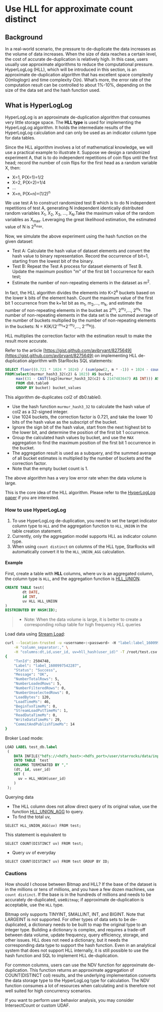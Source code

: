 # Use HLL for approximate count distinct

## Background

In a real-world scenario, the pressure to de-duplicate the data increases as the volume of data increases. When the size of data reaches a certain level, the cost of accurate de-duplication is relatively high. In this case, users usually use approximate algorithms to reduce the computational pressure. HyperLogLog (HLL), which will be introduced in this section, is an approximate de-duplication algorithm that has excellent space complexity O(mloglogn) and time complexity O(n). What’s more, the error rate of the computation result can be controlled to about 1%-10%, depending on the size of the data set and the hash function used.

## What is HyperLogLog

HyperLogLog is an approximate de-duplication algorithm that consumes very little storage space. The **HLL type** is used for implementing the HyperLogLog algorithm. It holds the intermediate results of the HyperLogLog calculation and can only be used as an indicator column type for data tables.

Since the HLL algorithm involves a lot of mathematical knowledge, we will use a practical example to illustrate it. Suppose we design a randomized experiment A, that is to do independent repetitions of coin flips until the first head; record the number of coin flips for the first head as a random variable X, then:

* X=1, P(X=1)=1/2
* X=2, P(X=2)=1/4
* ...
* X=n, P(X=n)=(1/2)<sup>n</sup>

We use test A to construct randomized test B which is to do N independent repetitions of test A, generating N independent identically distributed random variables X<sub>1</sub>, X<sub>2</sub>, X<sub>3</sub>, ..., X<sub>N</sub>.Take the maximum value of the random variables as X<sub>max</sub>. Leveraging the  great likelihood estimation, the estimated value of N is 2<sup>X<sub>max</sub></sup>.
<br/>

Now, we simulate the above experiment using the hash function on the given dataset:

* Test A: Calculate the hash value of dataset elements and convert the hash value to binary representation. Record the occurrence of bit=1, starting from the lowest bit of the binary.
* Test B: Repeat the Test A process for dataset elements of Test B. Update the maximum position "m" of the first bit 1 occurrence for each test;
* Estimate the number of non-repeating elements in the dataset as m<sup>2</sup>.

In fact, the HLL algorithm divides the elements into K=2<sup>k</sup> buckets based on the lower k bits of the element hash. Count the maximum value of the first bit 1 occurrence from the k+1st bit as m<sub>1</sub>, m<sub>2</sub>,..., m<sub>k</sub>, and estimate the number of non-repeating elements in the bucket as 2<sup>m<sub>1</sub></sup>, 2<sup>m<sub>2</sub></sup>,..., 2<sup>m<sub>k</sub></sup>. The number of non-repeating elements in the data set is the summed average of the number of buckets multiplied by the number of non-repeating elements in the buckets: N = K(K/(2<sup>\-m<sub>1</sub></sup>+2<sup>\-m<sub>2</sub></sup>,..., 2<sup>\-m<sub>K</sub></sup>)).
<br/>

HLL multiplies the correction factor with the estimation result to make the result more accurate.

Refer to the article [https://gist.github.com/avibryant/8275649](https://gist.github.com/avibryant/8275649) on implementing HLL de-duplication algorithm with StarRocks SQL statements:

~~~sql
SELECT floor((0.721 * 1024 * 1024) / (sum(pow(2, m * -1)) + 1024 - count(*))) AS estimate
FROM(select(murmur_hash3_32(c2) & 1023) AS bucket,
     max((31 - CAST(log2(murmur_hash3_32(c2) & 2147483647) AS INT))) AS m
     FROM db0.table0
     GROUP BY bucket) bucket_values
~~~

This algorithm de-duplicates col2 of db0.table0.

* Use the hash function `murmur_hash3_32` to calculate the hash value of col2 as a 32-signed integer.
* Use 1024 buckets, the correction factor is 0.721, and take the lower 10 bits of the hash value as the subscript of the bucket.
* Ignore the sign bit of the hash value, start from the next highest bit to the lower bit, and determine the position of the first bit 1 occurrence.
* Group the calculated hash values by bucket, and use the `MAX` aggregation to find the maximum position of the first bit 1 occurrence in the bucket.
* The aggregation result is used as a subquery, and the summed average of all bucket estimates is multiplied by the number of buckets and the correction factor.
* Note that the empty bucket count is 1.

The above algorithm has a very low error rate when the data volume is large.

This is the core idea of the HLL algorithm. Please refer to the [HyperLogLog paper](http://algo.inria.fr/flajolet/Publications/FlFuGaMe07.pdf) if you are interested.

### How to use HyperLogLog

1. To use HyperLogLog de-duplication, you need to set the target indicator column type to `HLL` and the aggregation function to `HLL_UNION` in the table creation statement.
2. Currently, only the aggregation model supports HLL as indicator column type.
3. When using `count distinct` on columns of the HLL type, StarRocks will automatically convert it to the `HLL_UNION_AGG` calculation.

#### Example

First, create a table with **HLL** columns, where uv is an aggregated column, the column type is `HLL`, and the aggregation function is [HLL_UNION](../sql-reference/sql-functions/aggregate-functions/hll_union.md).

~~~sql
CREATE TABLE test(
        dt DATE,
        id INT,
        uv HLL HLL_UNION
)
DISTRIBUTED BY HASH(ID);
~~~

> * Note: When the data volume is large, it is better to create a corresponding rollup table for high frequency HLL queries

Load data using [Stream Load](../sql-reference/sql-statements/data-manipulation/STREAM%20LOAD.md):

~~~bash
curl --location-trusted -u <username>:<password> -H "label:label_1600997542287" \
    -H "column_separator:," \
    -H "columns:dt,id,user_id, uv=hll_hash(user_id)" -T /root/test.csv http://starrocks_be0:8040/api/db0/test/_stream_load
{
    "TxnId": 2504748,
    "Label": "label_1600997542287",
    "Status": "Success",
    "Message": "OK",
    "NumberTotalRows": 5,
    "NumberLoadedRows": 5,
    "NumberFilteredRows": 0,
    "NumberUnselectedRows": 0,
    "LoadBytes": 120,
    "LoadTimeMs": 46,
    "BeginTxnTimeMs": 0,
    "StreamLoadPutTimeMs": 1,
    "ReadDataTimeMs": 0,
    "WriteDataTimeMs": 29,
    "CommitAndPublishTimeMs": 14
}
~~~

Broker Load mode:

~~~sql
LOAD LABEL test_db.label
 (
    DATA INFILE("hdfs://<hdfs_host>:<hdfs_port>/user/starrocks/data/input/file")
    INTO TABLE `test`
    COLUMNS TERMINATED BY ","
    (dt, id, user_id)
    SET (
      uv = HLL_HASH(user_id)
    )
 );
~~~

Querying data

* The HLL column does not allow direct query of its original value, use the function [HLL_UNION_AGG](../sql-reference/sql-functions/aggregate-functions/hll_union_agg.md) to query.
* To find the total uv,

`SELECT HLL_UNION_AGG(uv) FROM test;`

This statement is equivalent to

`SELECT COUNT(DISTINCT uv) FROM test;`

* Query uv of everyday

`SELECT COUNT(DISTINCT uv) FROM test GROUP BY ID;`

### Cautions

How should I choose between Bitmap and HLL? If the base of the dataset is in the millions or tens of millions, and you have a few dozen machines, use `count distinct`. If the base is in the hundreds of millions and needs to be accurately de-duplicated, use`Bitmap`; if approximate de-duplication is acceptable, use the `HLL` type.

Bitmap only supports TINYINT, SMALLINT, INT, and BIGINT. Note that LARGEINT is not supported. For other types of data sets to be de-duplicated, a dictionary needs to be built to map the original type to an integer type.  Building a dictionary  is complex, and requires a trade-off between data volume, update frequency, query efficiency, storage, and other issues. HLL does not need a dictionary, but it needs the corresponding data type to support the hash function. Even in an analytical system that does not support HLL internally, it is still possible to use the hash function and SQL to implement HLL de-duplication.

For common columns, users can use the NDV function for approximate de-duplication. This function returns an approximate aggregation of COUNT(DISTINCT col) results, and the underlying implementation converts the data storage type to the HyperLogLog type for calculation. The NDV function consumes a lot of resources  when calculating and is therefore  not well suited for high concurrency scenarios.

If you want to perform user behavior analysis, you may consider IntersectCount or custom UDAF.
